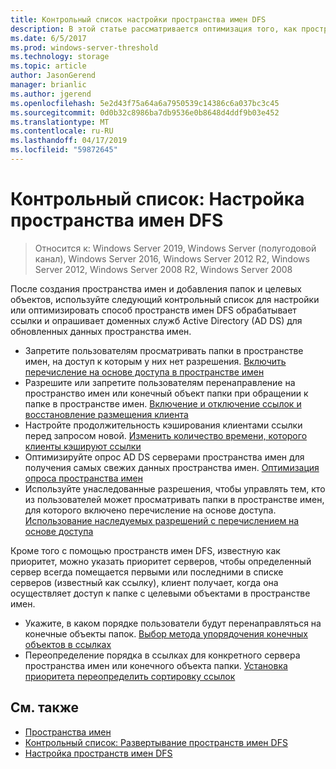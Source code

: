 ```yaml
---
title: Контрольный список настройки пространства имен DFS
description: В этой статье рассматривается оптимизация того, как пространство имен DFS обрабатывает ссылки и опрашивает AD DS на предмет актуальных данных пространства имен.
ms.date: 6/5/2017
ms.prod: windows-server-threshold
ms.technology: storage
ms.topic: article
author: JasonGerend
manager: brianlic
ms.author: jgerend
ms.openlocfilehash: 5e2d43f75a64a6a7950539c14386c6a037bc3c45
ms.sourcegitcommit: 0d0b32c8986ba7db9536e0b8648d4ddf9b03e452
ms.translationtype: MT
ms.contentlocale: ru-RU
ms.lasthandoff: 04/17/2019
ms.locfileid: "59872645"
---
```

# <a name="checklist-tune-a-dfs-namespace"></a>Контрольный список: Настройка пространства имен DFS

> Относится к: Windows Server 2019, Windows Server (полугодовой канал), Windows Server 2016, Windows Server 2012 R2, Windows Server 2012, Windows Server 2008 R2, Windows Server 2008

После создания пространства имен и добавления папок и целевых объектов, используйте следующий контрольный список для настройки или оптимизировать способ пространств имен DFS обрабатывает ссылки и опрашивает доменных служб Active Directory (AD DS) для обновленных данных пространства имен.

-   Запретите пользователям просматривать папки в пространстве имен, на доступ к которым у них нет разрешения. [Включить перечисление на основе доступа в пространстве имен](enable-access-based-enumeration-on-a-namespace.md) 
-   Разрешите или запретите пользователям перенаправление на пространство имен или конечный объект папки при обращении к папке в пространстве имен. [Включение и отключение ссылок и восстановление размещения клиента](enable-or-disable-referrals-and-client-failback.md) 
-   Настройте продолжительность кэширования клиентами ссылки перед запросом новой. [Изменить количество времени, которого клиенты кэшируют ссылки](change-the-amount-of-time-that-clients-cache-referrals.md)
-   Оптимизируйте опрос AD DS серверами пространства имен для получения самых свежих данных пространства имен. [Оптимизация опроса пространства имен](optimize-namespace-polling.md)
-   Используйте унаследованные разрешения, чтобы управлять тем, кто из пользователей может просматривать папки в пространстве имен, для которого включено перечисление на основе доступа. [Использование наследуемых разрешений с перечислением на основе доступа](using-inherited-permissions-with-access-based-enumeration.md)

Кроме того с помощью пространств имен DFS, известную как приоритет, можно указать приоритет серверов, чтобы определенный сервер всегда помещается первыми или последними в списке серверов (известный как ссылку), клиент получает, когда она осуществляет доступ к папке с целевыми объектами в пространстве имен.

-   Укажите, в каком порядке пользователи будут перенаправляться на конечные объекты папок. [Выбор метода упорядочения конечных объектов в ссылках](set-the-ordering-method-for-targets-in-referrals.md)
-   Переопределение порядка в ссылках для конкретного сервера пространства имен или конечного объекта папки. [Установка приоритета переопределить сортировку ссылок](set-target-priority-to-override-referral-ordering.md)

## <a name="see-also"></a>См. также

-   [Пространства имен](https://technet.microsoft.com/library/cc771914(v=ws.11).aspx)
-   [Контрольный список: Развертывание пространств имен DFS](checklist-deploy-dfs-namespaces.md)
-   [Настройка пространств имен DFS](tuning-dfs-namespaces.md)


